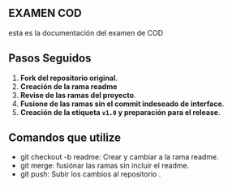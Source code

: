 
## EXAMEN COD
esta es la documentación del examen de COD

## Pasos Seguidos

1. **Fork del repositorio original**.
2. **Creación de la rama readme** 
3. **Revise de las ramas del proyecto**.
4. **Fusione de las ramas sin el commit indeseado de interface**.
5. **Creación de la etiqueta `v1.0` y preparación para el release**.

## Comandos que utilize
- git checkout -b readme: Crear y cambiar a la rama readme.
- git merge: fusiónar las ramas sin incluir el readme.
- git push: Subir los cambios al repositorio .
